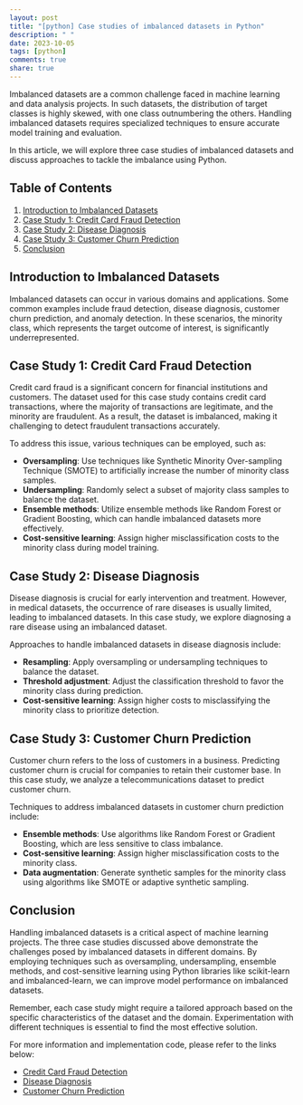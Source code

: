 ```yaml
---
layout: post
title: "[python] Case studies of imbalanced datasets in Python"
description: " "
date: 2023-10-05
tags: [python]
comments: true
share: true
---
```


Imbalanced datasets are a common challenge faced in machine learning and data analysis projects. In such datasets, the distribution of target classes is highly skewed, with one class outnumbering the others. Handling imbalanced datasets requires specialized techniques to ensure accurate model training and evaluation.

In this article, we will explore three case studies of imbalanced datasets and discuss approaches to tackle the imbalance using Python.

## Table of Contents

1. [Introduction to Imbalanced Datasets](#introduction-to-imbalanced-datasets)
2. [Case Study 1: Credit Card Fraud Detection](#case-study-1-credit-card-fraud-detection)
3. [Case Study 2: Disease Diagnosis](#case-study-2-disease-diagnosis)
4. [Case Study 3: Customer Churn Prediction](#case-study-3-customer-churn-prediction)
5. [Conclusion](#conclusion)

## Introduction to Imbalanced Datasets
Imbalanced datasets can occur in various domains and applications. Some common examples include fraud detection, disease diagnosis, customer churn prediction, and anomaly detection. In these scenarios, the minority class, which represents the target outcome of interest, is significantly underrepresented.

## Case Study 1: Credit Card Fraud Detection
Credit card fraud is a significant concern for financial institutions and customers. The dataset used for this case study contains credit card transactions, where the majority of transactions are legitimate, and the minority are fraudulent. As a result, the dataset is imbalanced, making it challenging to detect fraudulent transactions accurately.

To address this issue, various techniques can be employed, such as:
- **Oversampling**: Use techniques like Synthetic Minority Over-sampling Technique (SMOTE) to artificially increase the number of minority class samples.
- **Undersampling**: Randomly select a subset of majority class samples to balance the dataset.
- **Ensemble methods**: Utilize ensemble methods like Random Forest or Gradient Boosting, which can handle imbalanced datasets more effectively.
- **Cost-sensitive learning**: Assign higher misclassification costs to the minority class during model training.

## Case Study 2: Disease Diagnosis
Disease diagnosis is crucial for early intervention and treatment. However, in medical datasets, the occurrence of rare diseases is usually limited, leading to imbalanced datasets. In this case study, we explore diagnosing a rare disease using an imbalanced dataset.

Approaches to handle imbalanced datasets in disease diagnosis include:
- **Resampling**: Apply oversampling or undersampling techniques to balance the dataset.
- **Threshold adjustment**: Adjust the classification threshold to favor the minority class during prediction.
- **Cost-sensitive learning**: Assign higher costs to misclassifying the minority class to prioritize detection.

## Case Study 3: Customer Churn Prediction
Customer churn refers to the loss of customers in a business. Predicting customer churn is crucial for companies to retain their customer base. In this case study, we analyze a telecommunications dataset to predict customer churn.

Techniques to address imbalanced datasets in customer churn prediction include:
- **Ensemble methods**: Use algorithms like Random Forest or Gradient Boosting, which are less sensitive to class imbalance.
- **Cost-sensitive learning**: Assign higher misclassification costs to the minority class.
- **Data augmentation**: Generate synthetic samples for the minority class using algorithms like SMOTE or adaptive synthetic sampling.

## Conclusion
Handling imbalanced datasets is a critical aspect of machine learning projects. The three case studies discussed above demonstrate the challenges posed by imbalanced datasets in different domains. By employing techniques such as oversampling, undersampling, ensemble methods, and cost-sensitive learning using Python libraries like scikit-learn and imbalanced-learn, we can improve model performance on imbalanced datasets.

Remember, each case study might require a tailored approach based on the specific characteristics of the dataset and the domain. Experimentation with different techniques is essential to find the most effective solution.

For more information and implementation code, please refer to the links below:
- [Credit Card Fraud Detection](https://github.com/yourusername/credit-card-fraud-detection)
- [Disease Diagnosis](https://github.com/yourusername/disease-diagnosis)
- [Customer Churn Prediction](https://github.com/yourusername/customer-churn-prediction)
